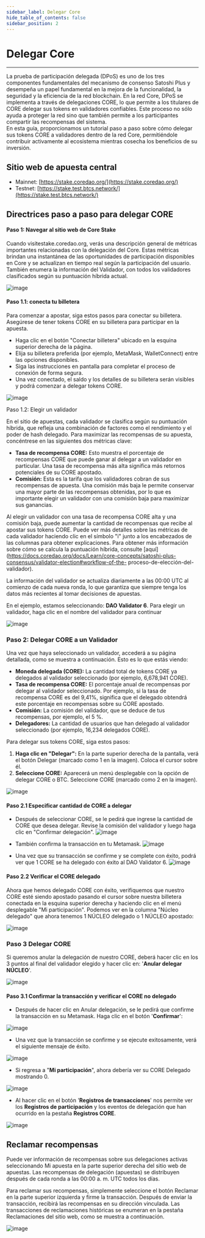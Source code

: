 ```yaml
---
sidebar_label: Delegar Core
hide_table_of_contents: false
sidebar_position: 2
---
```


# Delegar Core

---

La prueba de participación delegada (DPoS) es uno de los tres componentes fundamentales del mecanismo de consenso Satoshi Plus y desempeña un papel fundamental en la mejora de la funcionalidad, la seguridad y la eficiencia de la red blockchain. En la red Core, DPoS se implementa a través de delegaciones CORE, lo que permite a los titulares de CORE delegar sus tokens en validadores confiables. Este proceso no sólo ayuda a proteger la red sino que también permite a los participantes compartir las recompensas del sistema.\
En esta guía, proporcionamos un tutorial paso a paso sobre cómo delegar sus tokens CORE a validadores dentro de la red Core, permitiéndole contribuir activamente al ecosistema mientras cosecha los beneficios de su inversión.

## Sitio web de apuesta central

- Mainnet: [https://stake.coredao.org/](https://stake.coredao.org/)
- Testnet: [https://stake.test.btcs.network/](https://stake.test.btcs.network/)

## Directrices paso a paso para delegar CORE

#### Paso 1: Navegar al sitio web de Core Stake

Cuando visitestake.coredao.org, verás una descripción general de métricas importantes relacionadas con la delegación del Core. Estas métricas brindan una instantánea de las oportunidades de participación disponibles en Core y se actualizan en tiempo real según la participación del usuario. También enumera la información del Validador, con todos los validadores clasificados según su puntuación híbrida actual.

![image](https://github.com/user-attachments/assets/e6fa2e61-1027-4d6e-bdb3-a86ceb265eee)

#### Paso 1.1: conecta tu billetera

Para comenzar a apostar, siga estos pasos para conectar su billetera. Asegúrese de tener tokens CORE en su billetera para participar en la apuesta.

- Haga clic en el botón "Conectar billetera" ubicado en la esquina superior derecha de la página.
- Elija su billetera preferida (por ejemplo, MetaMask, WalletConnect) entre las opciones disponibles.
- Siga las instrucciones en pantalla para completar el proceso de conexión de forma segura.
- Una vez conectado, el saldo y los detalles de su billetera serán visibles y podrá comenzar a delegar tokens CORE.

![image](https://github.com/user-attachments/assets/547fdb6d-67f1-424d-be88-cdfde66224b3)

Paso 1.2: Elegir un validador

En el sitio de apuestas, cada validador se clasifica según su puntuación híbrida, que refleja una combinación de factores como el rendimiento y el poder de hash delegado. Para maximizar las recompensas de su apuesta, concéntrese en las siguientes dos métricas clave:

- **Tasa de recompensa CORE:** Esto muestra el porcentaje de recompensas CORE que puede ganar al delegar a un validador en particular. Una tasa de recompensa más alta significa más retornos potenciales de su CORE apostado.
- **Comisión:** Esta es la tarifa que los validadores cobran de sus recompensas de apuesta. Una comisión más baja le permite conservar una mayor parte de las recompensas obtenidas, por lo que es importante elegir un validador con una comisión baja para maximizar sus ganancias.

Al elegir un validador con una tasa de recompensa CORE alta y una comisión baja, puede aumentar la cantidad de recompensas que recibe al apostar sus tokens CORE. Puede ver más detalles sobre las métricas de cada validador haciendo clic en el símbolo "i" junto a los encabezados de las columnas para obtener explicaciones. Para obtener más información sobre cómo se calcula la puntuación híbrida, consulte [aquí](https://docs.coredao.org/docs/Learn/core-concepts/satoshi-plus-consensus/validator-election#workflow-of-the- proceso-de-elección-del-validador).

La información del validador se actualiza diariamente a las 00:00 UTC al comienzo de cada nueva ronda, lo que garantiza que siempre tenga los datos más recientes al tomar decisiones de apuestas.

En el ejemplo, estamos seleccionando: **DAO Validator 6**. Para elegir un validador, haga clic en el nombre del validador para continuar

![image](https://github.com/user-attachments/assets/527fbabd-019a-4acb-9185-043a9b901992)

### Paso 2: Delegar CORE a un Validador

Una vez que haya seleccionado un validador, accederá a su página detallada, como se muestra a continuación. Esto es lo que estás viendo:

- **Moneda delegada (CORE):** La cantidad total de tokens CORE ya delegados al validador seleccionado (por ejemplo, 6,678,941 CORE).
- **Tasa de recompensa CORE:** El porcentaje anual de recompensas por delegar al validador seleccionado. Por ejemplo, si la tasa de recompensa CORE es del 9,41%, significa que el delegado obtendrá este porcentaje en recompensas sobre su CORE apostado.
- **Comisión:** La comisión del validador, que se deduce de tus recompensas, por ejemplo, el 5 %.
- **Delegadores:** La cantidad de usuarios que han delegado al validador seleccionado (por ejemplo, 16,234 delegados CORE).

Para delegar sus tokens CORE, siga estos pasos:

1. **Haga clic en "Delegar":** En la parte superior derecha de la pantalla, verá el botón Delegar (marcado como 1 en la imagen). Coloca el cursor sobre él.
2. **Seleccione CORE:** Aparecerá un menú desplegable con la opción de delegar CORE o BTC. Seleccione CORE (marcado como 2 en la imagen).

![image](https://github.com/user-attachments/assets/6c09ad7e-a61e-449b-a935-973576b464fb)

#### Paso 2.1 Especificar cantidad de CORE a delegar

- Después de seleccionar CORE, se le pedirá que ingrese la cantidad de CORE que desea delegar. Revise la comisión del validador y luego haga clic en "Confirmar delegación".
  ![image](https://github.com/user-attachments/assets/b31bbdb5-a2b0-401e-99f9-106c6c3e913a)

- También confirma la transacción en tu Metamask.
  ![image](https://github.com/user-attachments/assets/e3022505-99a3-49eb-bf9f-6fc565e41105)

- Una vez que su transacción se confirme y se complete con éxito, podrá ver que 1 CORE se ha delegado con éxito al DAO Validator 6.
  ![image](https://github.com/user-attachments/assets/b378b492-3fea-4218-a937-486f2589049b)

#### Paso 2.2 Verificar el CORE delegado

Ahora que hemos delegado CORE con éxito, verifiquemos que nuestro CORE esté siendo apostado pasando el cursor sobre nuestra billetera conectada en la esquina superior derecha y haciendo clic en el menú desplegable "Mi participación". Podemos ver en la columna "Núcleo delegado" que ahora tenemos 1 NÚCLEO delegado o 1 NÚCLEO apostado:

![image](https://github.com/user-attachments/assets/d61755d2-177b-485c-9daa-5cc5a863b60d)

### Paso 3 Delegar CORE

Si queremos anular la delegación de nuestro CORE, deberá hacer clic en los 3 puntos al final del validador elegido y hacer clic en: '**Anular delegar NÚCLEO**'.

![image](https://github.com/user-attachments/assets/356bfbc6-991d-4a39-804e-cc46086e5399)

#### Paso 3.1 Confirmar la transacción y verificar el CORE no delegado

- Después de hacer clic en Anular delegación, se le pedirá que confirme la transacción en su Metamask. Haga clic en el botón '**Confirmar**':

![image](https://github.com/user-attachments/assets/787425db-f7c2-4fa4-9cc9-a125d7a9b873)

- Una vez que la transacción se confirme y se ejecute exitosamente, verá el siguiente mensaje de éxito.

![image](https://github.com/user-attachments/assets/3b0bb4e4-95aa-407f-8946-442de715906e)

- Si regresa a "**Mi participación**", ahora debería ver su CORE Delegado mostrando 0.

![image](https://github.com/user-attachments/assets/f1aa91f9-e861-4e03-b08d-b8be504cef0a)

- Al hacer clic en el botón '**Registros de transacciones**' nos permite ver los **Registros de participación** y los eventos de delegación que han ocurrido en la pestaña **Registros CORE**.

![image](https://github.com/user-attachments/assets/da7a3693-2799-4c04-8ba3-649c25694120)

## Reclamar recompensas

Puede ver información de recompensas sobre sus delegaciones activas seleccionando Mi apuesta en la parte superior derecha del sitio web de apuestas. Las recompensas de delegación (apuestas) se distribuyen después de cada ronda a las 00:00 a. m. UTC todos los días.

Para reclamar sus recompensas, simplemente seleccione el botón Reclamar en la parte superior izquierda y firme la transacción. Después de enviar la transacción, recibirá las recompensas en su dirección vinculada. Las transacciones de reclamaciones históricas se enumeran en la pestaña Reclamaciones del sitio web, como se muestra a continuación.

![image](https://github.com/user-attachments/assets/64f749fc-0746-4df9-bf62-fbdb088952c2)
